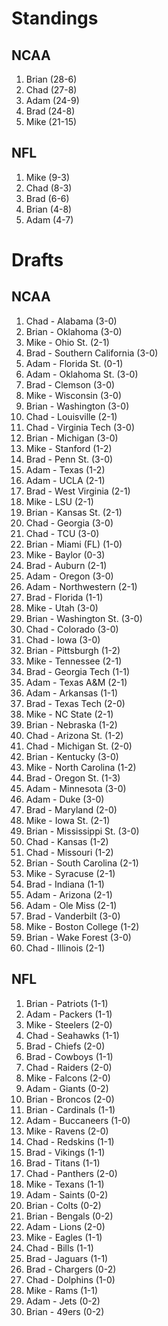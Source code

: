 # Standings

## NCAA

1. Brian (28-6)
2. Chad (27-8)
3. Adam (24-9)
4. Brad (24-8)
5. Mike (21-15)

## NFL

1. Mike (9-3)
2. Chad (8-3)
3. Brad (6-6)
4. Brian (4-8)
5. Adam (4-7)

# Drafts

## NCAA


1. Chad - Alabama (3-0)
2. Brian - Oklahoma (3-0)
3. Mike - Ohio St. (2-1)
4. Brad - Southern California (3-0)
5. Adam - Florida St. (0-1)
6. Adam - Oklahoma St. (3-0)
7. Brad - Clemson (3-0)
8. Mike - Wisconsin (3-0)
9. Brian - Washington (3-0)
10. Chad - Louisville (2-1)
11. Chad - Virginia Tech (3-0)
12. Brian - Michigan (3-0)
13. Mike - Stanford (1-2)
14. Brad - Penn St. (3-0)
15. Adam - Texas (1-2)
16. Adam - UCLA (2-1)
17. Brad - West Virginia (2-1)
18. Mike - LSU (2-1)
19. Brian - Kansas St. (2-1)
20. Chad - Georgia (3-0)
21. Chad - TCU (3-0)
22. Brian - Miami (FL) (1-0)
23. Mike - Baylor (0-3)
24. Brad - Auburn (2-1)
25. Adam - Oregon (3-0)
26. Adam - Northwestern (2-1)
27. Brad - Florida (1-1)
28. Mike - Utah (3-0)
29. Brian - Washington St. (3-0)
30. Chad - Colorado (3-0)
31. Chad - Iowa (3-0)
32. Brian - Pittsburgh (1-2)
33. Mike - Tennessee (2-1)
34. Brad - Georgia Tech (1-1)
35. Adam - Texas A&M (2-1)
36. Adam - Arkansas (1-1)
37. Brad - Texas Tech (2-0)
38. Mike - NC State (2-1)
39. Brian - Nebraska (1-2)
40. Chad - Arizona St. (1-2)
41. Chad - Michigan St. (2-0)
42. Brian - Kentucky (3-0)
43. Mike - North Carolina (1-2)
44. Brad - Oregon St. (1-3)
45. Adam - Minnesota (3-0)
46. Adam - Duke (3-0)
47. Brad - Maryland (2-0)
48. Mike - Iowa St. (2-1)
49. Brian - Mississippi St. (3-0)
50. Chad - Kansas (1-2)
51. Chad - Missouri (1-2)
52. Brian - South Carolina (2-1)
53. Mike - Syracuse (2-1)
54. Brad - Indiana (1-1)
55. Adam - Arizona (2-1)
56. Adam - Ole Miss (2-1)
57. Brad - Vanderbilt (3-0)
58. Mike - Boston College (1-2)
59. Brian - Wake Forest (3-0)
60. Chad - Illinois (2-1)

## NFL

1. Brian - Patriots (1-1)
2. Adam - Packers (1-1)
3. Mike - Steelers (2-0)
4. Chad - Seahawks (1-1)
5. Brad - Chiefs (2-0)
6. Brad - Cowboys (1-1)
7. Chad - Raiders (2-0)
8. Mike - Falcons (2-0)
9. Adam - Giants (0-2)
10. Brian - Broncos (2-0)
11. Brian - Cardinals (1-1)
12. Adam - Buccaneers (1-0)
13. Mike - Ravens (2-0)
14. Chad - Redskins (1-1)
15. Brad - Vikings (1-1)
16. Brad - Titans (1-1)
17. Chad - Panthers (2-0)
18. Mike - Texans (1-1)
19. Adam - Saints (0-2)
20. Brian - Colts (0-2)
21. Brian - Bengals (0-2)
22. Adam - Lions (2-0)
23. Mike - Eagles (1-1)
24. Chad - Bills (1-1)
25. Brad - Jaguars (1-1)
26. Brad - Chargers (0-2)
27. Chad - Dolphins (1-0)
28. Mike - Rams (1-1)
29. Adam - Jets (0-2)
30. Brian - 49ers (0-2)

